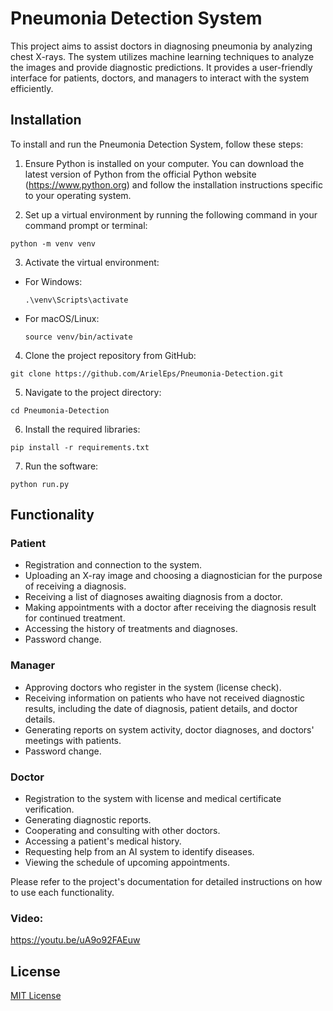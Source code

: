 # Pneumonia Detection System

This project aims to assist doctors in diagnosing pneumonia by analyzing chest X-rays. The system utilizes machine learning techniques to analyze the images and provide diagnostic predictions. It provides a user-friendly interface for patients, doctors, and managers to interact with the system efficiently.

## Installation

To install and run the Pneumonia Detection System, follow these steps:

1. Ensure Python is installed on your computer. You can download the latest version of Python from the official Python website (https://www.python.org) and follow the installation instructions specific to your operating system.

2. Set up a virtual environment by running the following command in your command prompt or terminal:
 
  ```
  python -m venv venv
  ```

3. Activate the virtual environment:

- For Windows:

  ```
  .\venv\Scripts\activate
  ```

- For macOS/Linux:

  ```
  source venv/bin/activate
  ```

4. Clone the project repository from GitHub:
  ```
 git clone https://github.com/ArielEps/Pneumonia-Detection.git
  ```

5. Navigate to the project directory:

  ```
  cd Pneumonia-Detection
  ```

6. Install the required libraries:
  ```
  pip install -r requirements.txt
  ```

7. Run the software:
  ```
  python run.py
  ```

## Functionality

### Patient

- Registration and connection to the system.
- Uploading an X-ray image and choosing a diagnostician for the purpose of receiving a diagnosis.
- Receiving a list of diagnoses awaiting diagnosis from a doctor.
- Making appointments with a doctor after receiving the diagnosis result for continued treatment.
- Accessing the history of treatments and diagnoses.
- Password change.

### Manager

- Approving doctors who register in the system (license check).
- Receiving information on patients who have not received diagnostic results, including the date of diagnosis, patient details, and doctor details.
- Generating reports on system activity, doctor diagnoses, and doctors' meetings with patients.
- Password change.

### Doctor

- Registration to the system with license and medical certificate verification.
- Generating diagnostic reports.
- Cooperating and consulting with other doctors.
- Accessing a patient's medical history.
- Requesting help from an AI system to identify diseases.
- Viewing the schedule of upcoming appointments.

Please refer to the project's documentation for detailed instructions on how to use each functionality.

### Video:

https://youtu.be/uA9o92FAEuw

## License

[MIT License](LICENSE)
